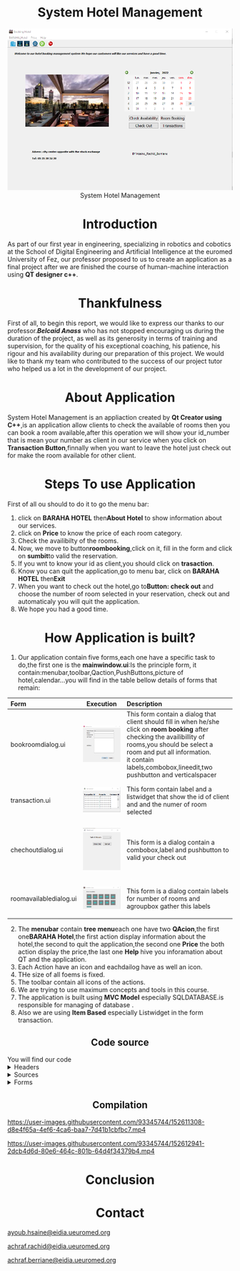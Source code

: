<h1 align="center">System Hotel Management</h1>
<p align="center"> <img src="mainwindow.png" title="System Hotel Management "><br> System Hotel Management</p>


<h1 align="center">Introduction</h1>

As part of our first year in engineering, specializing in robotics and cobotics at the School of Digital Engineering and Artificial Intelligence at the euromed University of Fez, our professor proposed to us to create an application as a final project after we are finished the course of human-machine interaction using **QT designer c++**.

<h1 align="center">Thankfulness</h1>

First of all, to begin this report, we would like to express our thanks to
our professor.***Belcaid Anass*** who has not stopped encouraging us during the
duration of the project, as well as its generosity in terms of training and supervision,
for the quality of his exceptional coaching, his patience, his rigour and his
availability during our preparation of this project.
We would like to thank my team who contributed to the success of our project
tutor who helped us a lot in the development of our project.

<h1 align="center">About Application</h1>

System Hotel Management is an appliaction created by **Qt Creator using C++**,is an application allow clients to check the available of rooms then you can book a room available,after this operation we will show your id_number that is mean your number as client in our service when you click on **Transaction Button**,finnally when you want to leave the hotel just check out for make the room available for other client.

<h1 align="center">Steps To use Application</h1>

First of all ou should to do it to go the menu bar:
1. click on **BARAHA HOTEL** then**About Hotel** to show information about our services.
2. click on **Price** to know the price of each room category.
3.  Check the availibilty of the rooms.
4.  Now, we move to button**roombooking**,click on it, fill in the form and click on **sumbit**to valid the reservation.
5.  If you wnt to know your id as client,you should click on **trasaction**.
6.  Know you can quit the application,go to menu bar, click on **BARAHA HOTEL** then**Exit**
7.  When you want to check out the hotel,go to**Button: check out** and choose the number of room selected in your reservation, check out and automaticaly you will quit the application.
8.  We hope you had a good time. 



<h1 align="center">How Application is built?</h1>

1. Our application contain five forms,each one have a specific task to do,the first one is the **mainwindow.ui**:Is the principle form, it contain:menubar,toolbar,Qaction,PushButtons,picture of hotel,calendar...you will find in the table bellow details of forms that remain:

| Form        | Execution   | Description   |
| :---        |    :----:   | :---          |
| bookroomdialog.ui      | <p> <img src="roombook.png" title="Roombooking"></p>       | This form contain a dialog that client should fill in when he/she click on **room booking** after checking the availibillity of rooms,you should be select a room and put all information.<br>it contain labels,combobox,lineedit,two pushbutton and verticalspacer   |
| transaction.ui   | <p> <img src="transaction.png" title="Transaction"></p>        | This form contain label and a listwidget that show the id of client and and the numer of room selected       |
| chechoutdialog.ui   | <p> <img src="chechout.png" title="Check out"></p>          | This form is a dialog contain a combobox,label and pushbutton to valid your check out      |
| roomavailabledialog.ui   | <p> <img src="available.png" title="Available"></p>          | This form is a dialog contain labels for number of rooms and agroupbox gather this labels       |


2. The **menubar** contain **tree menu**each one have two **QAcion**,the first one**BARAHA Hotel**,the first action display information about the hotel,the second to quit the application,the second one **Price** the both action display the price,the last one **Help** hive you inforamation about QT and the application.
3. Each Action have an icon and eachdailog have as well an icon.
4. THe size of all foems is fixed.
5. The toolbar contain all icons of the actions.
6. We are trying to use maximum concepts and tools in this course.
7. The application is built using **MVC Model** especially SQLDATABASE.is responsible for managing of database .
8. Also we are using **Item Based** especially Listwidget in the form transaction.

<h2 align="center">Code source</h2>
You will find our code 
<details>
<summary>Headers</summary>
<br>
  
<details>
<summary>bookroomdialog.h</summary>
<br>
 
```
#ifndef BOOKROOMDIALOG_H
#define BOOKROOMDIALOG_H
#include <QDialog>
#include <QtDebug>
#include <QSqlDatabase>
#include <QSqlDriver>
#include <QSqlError>
#include <QSqlQuery>
#include <QFile>
#include <vector>
#include <QMessageBox>

#include "hotel.h"

namespace Ui {
class BookRoomDialog;
}

class BookRoomDialog : public QDialog
{
    Q_OBJECT

public:
    explicit BookRoomDialog(QWidget *parent = nullptr);
    ~BookRoomDialog();
    void readData();

    QString getname()const;
    int combobox()const;
    QString getaddres()const;
    QString getphone()const; 

private slots:
    void on_btnCancel_clicked();
    void on_btnSubmit_clicked();

private:
    Ui::BookRoomDialog *ui;

};

#endif // BOOKROOMDIALOG_H

```
</details>

<details>
<summary>checkoutdialog.h</summary>
<br>
 
```
#ifndef CHECKOUTDIALOG_H
#define CHECKOUTDIALOG_H

#include <QDialog>
#include <QDebug>
#include <QSqlQuery>
#include <QFile>
#include <QSqlDatabase>
#include <QSqlError>
#include <hotel.h>
#include <QMessageBox>

namespace Ui {
class CheckOutDialog;
}

class CheckOutDialog : public QDialog
{
    Q_OBJECT

public:
    explicit CheckOutDialog(QWidget *parent = nullptr);
    ~CheckOutDialog();
    void readData();
    //int box()const;


private slots:
    void on_btnCancel_clicked();
    void on_btnCheckout_clicked();
private:
    Ui::CheckOutDialog *ui;
};

#endif // CHECKOUTDIALOG_H
 
```
</details>
  
  
<details>
<summary>roomavailabledailog.h></summary>
<br>
 
```
#ifndef ROOMAVAILABLEWINDOW_H
#define ROOMAVAILABLEWINDOW_H
#include <QDialog>
#include <QDebug>
#include <hotel.h>

namespace Ui {
class RoomAvailableDialog;
}

class RoomAvailableDialog : public QDialog
{
    Q_OBJECT

public:
    explicit RoomAvailableDialog(QWidget *parent = nullptr);
    ~RoomAvailableDialog();
    void readData();

    QString groupBox()const;
private slots:
    void on_pushButton_clicked();

private:
    Ui::RoomAvailableDialog *ui;
};
#endif // ROOMAVAILABLEWINDOW_H
 
```
</details> 
  
<details>
<summary>transaction.h</summary>
<br>
 
```
#ifndef TRANSACTION_H
#define TRANSACTION_H
#include <QSqlDatabase>
#include <QSqlDriver>
#include <QSqlError>
#include <QSqlQuery>
#include <QFile>
#include <QDebug>
#include <QSqlTableModel>
#include <QDialog>

namespace Ui {
class transaction;
}

class transaction : public QDialog
{
    Q_OBJECT

public:
    explicit transaction(QWidget *parent = nullptr);
    void readData();
    ~transaction();

private:
    Ui::transaction *ui;
};
#endif // TRANSACTION_H
 
```
</details> 
  
  
<details>
<summary>hotel.h</summary>
<br>
 
```
#ifndef HOTEL_H
#define HOTEL_H

#include <QDialog>
#include <QDebug>
#include <QSqlQuery>
#include <QFile>
#include <QSqlDatabase>
#include <QSqlError>
#include<vector>

class Hotel
{
private:
    Hotel(){}
    Hotel(Hotel const &){}
    static Hotel * instance;
    void updateHotelData(int room); //update DB & Vector

public:
    int BookRoom(int roomno, QString name, QString contactno, QString govid, QString address);
    int CheckOut(int roomno);
    std::vector<int> RoomAvailability();
    std::vector<int> getRoomList(QString);  //return vector
    static Hotel* getInstance();

};

#endif // HOTEL_H
 
```
</details> 
  
<details>
<summary>mainwindow.h</summary>
<br>
 
```
#ifndef MAINWINDOW_H
#define MAINWINDOW_H

#include <QMainWindow>
#include "bookroomdialog.h"
#include "checkoutdialog.h"
#include "roomavailabledialog.h"
#include "transaction.h"

namespace Ui {
class MainWindow;
}

class MainWindow : public QMainWindow
{
    Q_OBJECT

private:
    RoomAvailableDialog * ptrRoomAvailableDlg;
    CheckOutDialog * ptrCheckOutDlg;
    BookRoomDialog * ptrRoomBookingDlg;
    transaction * ptrTransaction;

public:
    explicit MainWindow(QWidget *parent = nullptr);
    ~MainWindow();

private slots:
    void on_btnRoomBooking_clicked();
    void on_btnRoomCheckout_clicked();
    void on_btnCheckAvailability_clicked();
    void on_bntTransaction_clicked();
    void on_actionAbout_Application_triggered();

    void on_actionAbout_QT_triggered();

    void on_actionInformation_BARAHA_Hotel_triggered();

    void on_actionExit_triggered();

    void on_actionSingle_room_triggered();

    void on_actionDouble_room_triggered();

private:
    Ui::MainWindow *ui;
};

#endif // MAINWINDOW_H
 
```
</details> 
  
</details>

<details>
<summary>Sources</summary>
<br>
 
<details>
<summary>bookroomdialog.cpp</summary>
<br>
 
```
  
```
</details>

  
<details>
<summary>checkoutdialog.cpp</summary>
<br>
 
```
  
```
</details>
  
<details>
<summaryroomavailabledialog.cpp></summary>
<br>
 
```
  
```
</details> 
  
<details>
<summary>transaction.cpp</summary>
<br>
 
```
  
```
</details>  
  
<details>
<summary>hotel.cpp</summary>
<br>
 
```
  
```
</details>  
  
  
<details>
<summary>mainwindow.cpp</summary>
<br>
 
```
  
```
</details>   
  
 
<details>
<summary>main.cpp</summary>
<br>
 
```
  
```
</details>    
  
</details>


<details>
<summary>Forms</summary>
<br>
 
```
  
```
</details>

<h2 align="center">Compilation</h2>

https://user-images.githubusercontent.com/93345744/152611308-d8e4f65a-4ef6-4ca6-baa7-7d41b1cbfbc7.mp4




https://user-images.githubusercontent.com/93345744/152612941-2dcb4d6d-80e6-464c-801b-64d4f34379b4.mp4




<h1 align="center">Conclusion</h1>

<h1 align="center">Contact</h1>

ayoub.hsaine@eidia.ueuromed.org

achraf.rachid@eidia.ueuromed.org

achraf.berriane@eidia.ueuromed.org


















